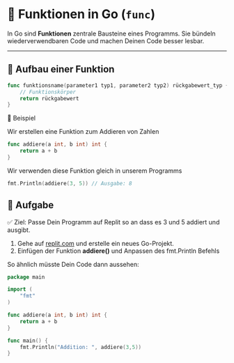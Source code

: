 # 🔧 Funktionen in Go (`func`)

In Go sind **Funktionen** zentrale Bausteine eines Programms. Sie bündeln wiederverwendbaren Code und machen Deinen Code besser lesbar.

---

## 🧩 Aufbau einer Funktion

```go
func funktionsname(parameter1 typ1, parameter2 typ2) rückgabewert_typ {
    // Funktionskörper
    return rückgabewert
}
```

🔁 Beispiel

Wir erstellen eine Funktion zum Addieren von Zahlen
```go
func addiere(a int, b int) int {
    return a + b
}
```

Wir verwenden diese Funktion gleich in unserem Programms
```go
fmt.Println(addiere(3, 5)) // Ausgabe: 8
```

## 📝 Aufgabe
✅ Ziel: Passe Dein Programm auf Replit so an dass es 3 und 5 addiert und ausgibt.

1. Gehe auf [replit.com](https://replit.com) und erstelle ein neues Go-Projekt.
2. Einfügen der Funktion **addiere()** und Anpassen des fmt.Println Befehls

So ähnlich müsste Dein Code dann aussehen:
```go
package main

import (
    "fmt"
)

func addiere(a int, b int) int {
    return a + b
}

func main() {
    fmt.Println("Addition: ", addiere(3,5))
}
```
